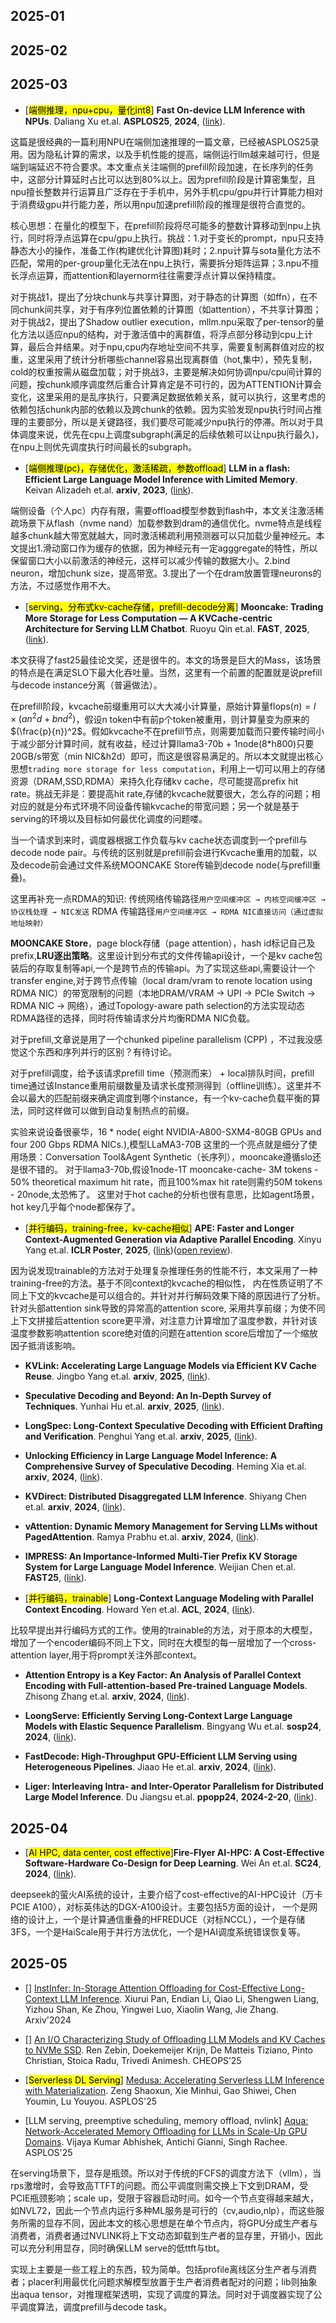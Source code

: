 ## 2025-01

## 2025-02

## 2025-03

- [<mark>端侧推理，npu+cpu，量化int8</mark>] **Fast On-device LLM Inference with NPUs**. Daliang Xu et.al. **ASPLOS25**, **2024**, ([link](http://arxiv.org/abs/2407.05858v2)).

这篇是很经典的一篇利用NPU在端侧加速推理的一篇文章，已经被ASPLOS25录用。因为隐私计算的需求，以及手机性能的提高，端侧运行llm越来越可行，但是端到端延迟不符合要求。本文重点关注端侧的prefill阶段加速，在长序列的任务中，这部分计算延时占比可以达到80%以上。因为prefill阶段是计算密集型，且npu擅长整数并行运算且广泛存在于手机中，另外手机cpu/gpu并行计算能力相对于消费级gpu并行能力差，所以用npu加速prefill阶段的推理是很符合直觉的。

核心思想：在量化的模型下，在prefill阶段将尽可能多的整数计算移动到npu上执行，同时将浮点运算在cpu/gpu上执行。挑战：1.对于变长的prompt，npu只支持静态大小的操作，准备工作(构建优化计算图)耗时；2.npu计算与sota量化方法不匹配，常用的per-group量化无法在npu上执行，需要拆分矩阵运算；3.npu不擅长浮点运算，而attention和layernorm往往需要浮点计算以保持精度。

对于挑战1，提出了分块chunk与共享计算图，对于静态的计算图（如ffn），在不同chunk间共享，对于有序列位置依赖的计算图（如attention），不共享计算图；对于挑战2，提出了Shadow outlier execution，mllm.npu采取了per-tensor的量化方法以适应npu的结构，对于激活值中的离群值，将浮点部分移动到cpu上计算，最后合并结果。对于npu,cpu内存地址空间不共享，需要复制离群值对应的权重，这里采用了统计分析哪些channel容易出现离群值（hot,集中），预先复制，cold的权重按需从磁盘加载；对于挑战3，主要是解决如何协调npu/cpu间计算的问题，按chunk顺序调度然后重合计算肯定是不可行的，因为ATTENTION计算会变化，这里采用的是乱序执行，只要满足数据依赖关系，就可以执行，这里考虑的依赖包括chunk内部的依赖以及跨chunk的依赖。因为实验发现npu执行时间占推理的主要部分，所以是关键路径，我们要尽可能减少npu执行的停滞。所以对于具体调度来说，优先在cpu上调度subgraph(满足的后续依赖可以让npu执行最久)，在npu上则优先调度执行时间最长的subgraph。

- [<mark>端侧推理(pc)，存储优化，激活稀疏，参数offload</mark>] **LLM in a flash: Efficient Large Language Model Inference with Limited Memory**. Keivan Alizadeh et.al. **arxiv**, **2023**, ([link](http://arxiv.org/abs/2312.11514v3)).

端侧设备（个人pc）内存有限，需要offload模型参数到flash中，本文关注激活稀疏场景下从flash（nvme nand）加载参数到dram的通信优化。nvme特点是线程越多chunk越大带宽就越大，同时激活稀疏利用预测器可以只加载少量神经元。本文提出1.滑动窗口作为缓存的依据，因为神经元有一定agggregate的特性，所以保留窗口大小以前激活的神经元，这样可以减少传输的数据大小。2.bind neuron，增加chunk size，提高带宽。3.提出了一个在dram放置管理neurons的方法，不过感觉作用不大。

- [<mark>serving，分布式kv-cache存储，prefill-decode分离</mark>] **Mooncake: Trading More Storage for Less Computation — A KVCache-centric Architecture for Serving LLM Chatbot**. Ruoyu Qin et.al. **FAST**, **2025**, ([link](https://www.usenix.org/system/files/fast25-qin.pdf)).

本文获得了fast25最佳论文奖，还是很牛的。本文的场景是巨大的Mass，该场景的特点是在满足SLO下最大化吞吐量。当然，这里有一个前置的配置就是说prefill与decode instance分离（普遍做法）。

在prefill阶段，kvcache前缀重用可以大大减小计算量，原始计算量$\text{flops}(n) = l \times (a n^2 d + b n d^2)$，假设n token中有前p个token被重用，则计算量变为原来的$(\frac{p}{n})^2$。假如kvcache不在prefill节点，则需要加载而只要传输时间小于减少部分计算时间，就有收益，经过计算llama3-70b + 1node(8\*h800)只要20GB/s带宽（min NIC&h2d）即可，而这是很容易满足的。所以本文就提出核心思想`trading more storage for less computation`，利用上一切可以用上的存储资源（DRAM,SSD,RDMA）来持久化存储kv cache，尽可能提高prefix hit rate。挑战无非是：要提高hit rate,存储的kvcache就要很大，怎么存的问题；相对应的就是分布式环境不同设备传输kvcache的带宽问题；另一个就是基于serving的环境以及目标如何最优化调度的问题喽。

当一个请求到来时，调度器根据工作负载与kv cache状态调度到一个prefill与decode node pair。与传统的区别就是prefill前会进行Kvcache重用的加载，以及decode前会通过文件系统MOONCAKE Store传输到decode node(与prefill重叠)。

这里再补充一点RDMA的知识:
传统网络传输路径`用户空间缓冲区 → 内核空间缓冲区 → 协议栈处理 → NIC发送`
RDMA 传输路径`用户空间缓冲区 → RDMA NIC直接访问（通过虚拟地址映射）`

**MOONCAKE Store**，page block存储（page attention），hash id标记自己及prefix,**LRU逐出策略**。这里设计到分布式的文件传输api设计，一个是kv cache包装后的存取复制等api,一个是跨节点的传输api。为了实现这些api,需要设计一个transfer engine,对于跨节点传输（local dram/vram to renote location using RDMA NIC）的带宽限制的问题（本地DRAM/VRAM → UPI → PCIe Switch → RDMA NIC → 网络），通过Topology-aware path selection的方法实现动态RDMA路径的选择，同时将传输请求分片均衡RDMA NIC负载。

对于prefill,文章说是用了一个chunked pipeline parallelism (CPP) ，不过我没感觉这个东西和序列并行的区别？有待讨论。

对于prefill调度，给予该请求prefill time（预测而来） + local排队时间，prefill time通过该Instance重用前缀数量及请求长度预测得到（offline训练）。这里并不会以最大的匹配前缀来确定调度到哪个instance，有一个kv-cache负载平衡的算法，同时这样做可以做到自动复制热点的前缀。

实验来说设备很豪华，16 \* node( eight NVIDIA-A800-SXM4-80GB GPUs and four 200 Gbps RDMA NICs.),模型LLaMA3-70B
这里的一个亮点就是细分了使用场景：Conversation Tool&Agent Synthetic（长序列），mooncake遵循slo还是很不错的。
对于llama3-70b,假设1node-1T mooncake-cache- 3M tokens - 50% theoretical maximum hit rate，而且100%max hit rate则需约50M tokens - 20node,太恐怖了。
这里对于hot cache的分析也很有意思，比如agent场景，hot key几乎每个node都保存了。

- [<mark>并行编码，training-free，kv-cache相似</mark>] **APE: Faster and Longer Context-Augmented Generation via Adaptive Parallel Encoding**. Xinyu Yang et.al. **ICLR Poster**, **2025**, ([link](http://arxiv.org/abs/2502.05431v2))([open review](https://openreview.net/forum?id=yUC8pU508S)).

因为说发现trainable的方法对于处理复杂推理任务的性能不行，本文采用了一种training-free的方法。基于不同context的kvcache的相似性，
内在性质证明了不同上下文的kvcache是可以组合的。并针对并行解码效果下降的原因进行了分析。针对头部attention sink导致的异常高的attention score,
采用共享前缀；为使不同上下文拼接后attention score更平滑，对注意力计算增加了温度参数，并针对该温度参数影响attention score绝对值的问题在attention score后增加了一个缩放因子抵消该影响。

- **KVLink: Accelerating Large Language Models via Efficient KV Cache Reuse**. Jingbo Yang et.al. **arxiv**, **2025**, ([link](http://arxiv.org/abs/2502.16002v1)).

- **Speculative Decoding and Beyond: An In-Depth Survey of Techniques**. Yunhai Hu et.al. **arxiv**, **2025**, ([link](http://arxiv.org/abs/2502.19732v3)).

- **LongSpec: Long-Context Speculative Decoding with Efficient Drafting and Verification**. Penghui Yang et.al. **arxiv**, **2025**, ([link](http://arxiv.org/abs/2502.17421v1)).

- **Unlocking Efficiency in Large Language Model Inference: A Comprehensive Survey of Speculative Decoding**. Heming Xia et.al. **arxiv**, **2024**, ([link](http://arxiv.org/abs/2401.07851v3)).

- **KVDirect: Distributed Disaggregated LLM Inference**. Shiyang Chen et.al. **arxiv**, **2024**, ([link](http://arxiv.org/abs/2501.14743v1)).

- **vAttention: Dynamic Memory Management for Serving LLMs without PagedAttention**. Ramya Prabhu et.al. **arxiv**, **2024**, ([link](http://arxiv.org/abs/2405.04437v3)).

- **IMPRESS: An Importance-Informed Multi-Tier Prefix KV Storage System for Large Language Model Inference**. Weijian Chen et.al. **FAST25**, ([link](https://www.usenix.org/conference/fast25/presentation/chen-weijian-impress)).

- [<mark>并行编码，trainable</mark>] **Long-Context Language Modeling with Parallel Context Encoding**. Howard Yen et.al. **ACL**, **2024**, ([link](http://arxiv.org/abs/2402.16617v2)).

比较早提出并行编码方式的工作。使用的trainable的方法，对于原本的大模型，增加了一个encoder编码不同上下文，同时在大模型的每一层增加了一个cross-attention layer,用于将prompt关注外部context。

- **Attention Entropy is a Key Factor: An Analysis of Parallel Context
  Encoding with Full-attention-based Pre-trained Language Models**. Zhisong Zhang et.al. **arxiv**, **2024**, ([link](http://arxiv.org/abs/2412.16545v1)).

- **LoongServe: Efficiently Serving Long-Context Large Language Models with Elastic Sequence Parallelism**. Bingyang Wu et.al. **sosp24**, **2024**, ([link](http://arxiv.org/abs/2404.09526v2)).

- **FastDecode: High-Throughput GPU-Efficient LLM Serving using
  Heterogeneous Pipelines**. Jiaao He et.al. **arxiv**, **2024**, ([link](http://arxiv.org/abs/2403.11421v1)).

- **Liger: Interleaving Intra- and Inter-Operator Parallelism for Distributed Large Model Inference**. Du Jiangsu et.al. **ppopp24**, **2024-2-20**, ([link](https://doi.org/10.1145/3627535.3638466)).

## 2025-04

- [<mark>AI HPC, data center, cost effective</mark>]**Fire-Flyer AI-HPC: A Cost-Effective Software-Hardware Co-Design for Deep Learning**. Wei An et.al. **SC24**, **2024**, ([link](http://arxiv.org/abs/2408.14158v2)).

deepseek的萤火AI系统的设计，主要介绍了cost-effective的AI-HPC设计（万卡PCIE A100），对标英伟达的DGX-A100设计。主要包括5方面的设计，
一个是网络的设计上，一个是计算通信重叠的HFREDUCE（对标NCCL），一个是存储3FS，一个是HaiScale用于并行方法优化，一个是HAI调度系统错误恢复等。

## 2025-05

- [] [InstInfer: In-Storage Attention Offloading for Cost-Effective Long-Context LLM Inference](http://arxiv.org/pdf/2409.04992v1.pdf). Xiurui Pan, Endian Li, Qiao Li, Shengwen Liang, Yizhou Shan, Ke Zhou, Yingwei Luo, Xiaolin Wang, Jie Zhang. Arxiv'2024

- [] [An I/O Characterizing Study of Offloading LLM Models and KV Caches to NVMe SSD](https://dl.acm.org/doi/pdf/10.1145/3719330.3721230). Ren Zebin, Doekemeijer Krijn, De Matteis Tiziano, Pinto Christian, Stoica Radu, Trivedi Animesh. CHEOPS’25

- [<mark>Serverless DL Serving</mark>] [Medusa: Accelerating Serverless LLM Inference with Materialization](https://dl.acm.org/doi/pdf/10.1145/3669940.3707285). Zeng Shaoxun, Xie Minhui, Gao Shiwei, Chen Youmin, Lu Youyou. ASPLOS'25

- [LLM serving, preemptive scheduling, memory offload, nvlink] [Aqua: Network-Accelerated Memory Offloading for LLMs in Scale-Up GPU Domains](https://dl.acm.org/doi/pdf/10.1145/3676641.3715983). Vijaya Kumar Abhishek, Antichi Gianni, Singh Rachee. ASPLOS'25

在serving场景下，显存是瓶颈。所以对于传统的FCFS的调度方法下（vllm），当rps激增时，会导致高TTFT的问题。而公平调度则需交换上下文到DRAM，受PCIE瓶颈影响；scale up，受限于容器启动时间。如今一个节点变得越来越大，如NVL72，因此一个节点内运行多种ML服务是可行的（cv,audio,nlp），而这些服务所需的显存不同，因此本文的核心思想是在单个节点内，将GPU分成生产者与消费者，消费者通过NVLINK将上下文动态卸载到生产者的显存里，开销小，因此可以充分利用显存，同时确保LLM serve的低ttft与tbt。

实现上主要是一些工程上的东西，较为简单。包括profile离线区分生产者与消费者；placer利用最优化问题求解模型放置于生产者消费者配对的问题；lib则抽象出aqua tensor，对推理框架透明，实现了调度的算法。同时对于调度器实现了公平调度算法，调度prefill与decode task。
